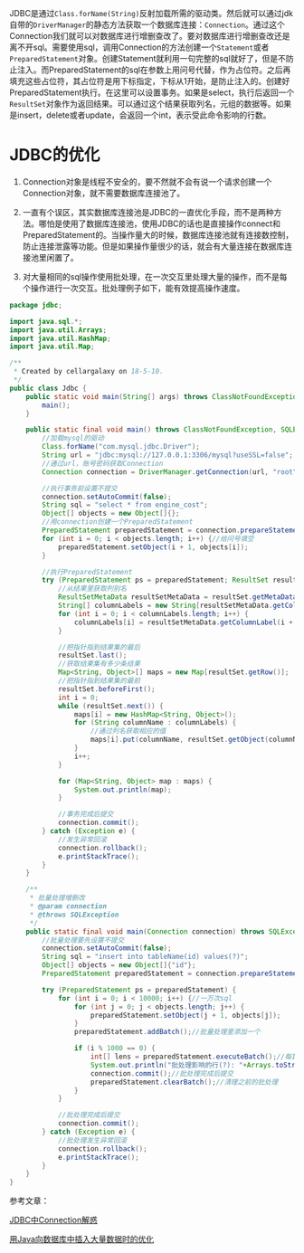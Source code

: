 JDBC是通过`Class.forName(String)`反射加载所需的驱动类。然后就可以通过jdk自带的`DriverManager`的静态方法获取一个数据库连接：`Connection`。通过这个Connection我们就可以对数据库进行增删查改了。要对数据库进行增删查改还是离不开sql。需要使用sql，调用Connection的方法创建一个`Statement`或者`PreparedStatement`对象。创建Statement就利用一句完整的sql就好了，但是不防止注入。而PreparedStatement的sql在参数上用问号代替，作为占位符。之后再填充这些占位符，其占位符是用下标指定，下标从1开始，是防止注入的。创建好PreparedStatement执行。在这里可以设置事务。如果是select，执行后返回一个`ResultSet`对象作为返回结果。可以通过这个结果获取列名，元组的数据等。如果是insert，delete或者update，会返回一个int，表示受此命令影响的行数。

# JDBC的优化
1. Connection对象是线程不安全的，要不然就不会有说一个请求创建一个Connection对象，就不需要数据库连接池了。

2. 一直有个误区，其实数据库连接池是JDBC的一直优化手段，而不是两种方法。哪怕是使用了数据库连接池，使用JDBC的话也是直接操作connect和PreparedStatement的。当操作量大的时候，数据库连接池就有连接数控制，防止连接泄露等功能。但是如果操作量很少的话，就会有大量连接在数据库连接池里闲置了。

3. 对大量相同的sql操作使用批处理，在一次交互里处理大量的操作，而不是每个操作进行一次交互。批处理例子如下，能有效提高操作速度。

```java
package jdbc;

import java.sql.*;
import java.util.Arrays;
import java.util.HashMap;
import java.util.Map;

/**
 * Created by cellargalaxy on 18-5-10.
 */
public class Jdbc {
    public static void main(String[] args) throws ClassNotFoundException, SQLException {
        main();
    }

    public static final void main() throws ClassNotFoundException, SQLException {
        //加载mysql的驱动
        Class.forName("com.mysql.jdbc.Driver");
        String url = "jdbc:mysql://127.0.0.1:3306/mysql?useSSL=false";
        //通过url，账号密码获取Connection
        Connection connection = DriverManager.getConnection(url, "root", "pass");

        //执行事务前设置不提交
        connection.setAutoCommit(false);
        String sql = "select * from engine_cost";
        Object[] objects = new Object[]{};
        //用connection创建一个PreparedStatement
        PreparedStatement preparedStatement = connection.prepareStatement(sql);
        for (int i = 0; i < objects.length; i++) {//给问号填空
            preparedStatement.setObject(i + 1, objects[i]);
        }

        //执行PreparedStatement
        try (PreparedStatement ps = preparedStatement; ResultSet resultSet = preparedStatement.executeQuery()) {
            //从结果里获取列别名
            ResultSetMetaData resultSetMetaData = resultSet.getMetaData();
            String[] columnLabels = new String[resultSetMetaData.getColumnCount()];
            for (int i = 0; i < columnLabels.length; i++) {
                columnLabels[i] = resultSetMetaData.getColumnLabel(i + 1);
            }

            //把指针指到结果集的最后
            resultSet.last();
            //获取结果集有多少条结果
            Map<String, Object>[] maps = new Map[resultSet.getRow()];
            //把指针指到结果集的最前
            resultSet.beforeFirst();
            int i = 0;
            while (resultSet.next()) {
                maps[i] = new HashMap<String, Object>();
                for (String columnName : columnLabels) {
                    //通过列名获取相应的值
                    maps[i].put(columnName, resultSet.getObject(columnName));
                }
                i++;
            }

            for (Map<String, Object> map : maps) {
                System.out.println(map);
            }

            //事务完成后提交
            connection.commit();
        } catch (Exception e) {
            //发生异常回滚
            connection.rollback();
            e.printStackTrace();
        }
    }

    /**
     * 批量处理增删改
     * @param connection
     * @throws SQLException
     */
    public static final void main(Connection connection) throws SQLException {
        //批量处理要先设置不提交
        connection.setAutoCommit(false);
        String sql = "insert into tableName(id) values(?)";
        Object[] objects = new Object[]{"id"};
        PreparedStatement preparedStatement = connection.prepareStatement(sql);

        try (PreparedStatement ps = preparedStatement) {
            for (int i = 0; i < 10000; i++) {//一万次sql
                for (int j = 0; j < objects.length; j++) {
                    preparedStatement.setObject(j + 1, objects[j]);
                }
                preparedStatement.addBatch();//批量处理里添加一个

                if (i % 1000 == 0) {
                    int[] lens = preparedStatement.executeBatch();//每1000次提交一次批处理
                    System.out.println("批处理影响的行(?): "+Arrays.toString(lens));
                    connection.commit();//批处理完成后提交
                    preparedStatement.clearBatch();//清理之前的批处理
                }
            }

            //批处理完成后提交
            connection.commit();
        } catch (Exception e) {
            //批处理发生异常回滚
            connection.rollback();
            e.printStackTrace();
        }
    }
}

```

参考文章：

[JDBC中Connection解惑](http://shift-alt-ctrl.iteye.com/blog/1967020 "JDBC中Connection解惑")

[用Java向数据库中插入大量数据时的优化](http://geeklee.iteye.com/blog/1160949 "用Java向数据库中插入大量数据时的优化")